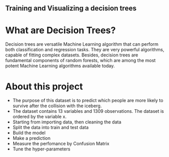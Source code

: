 ## Training and Visualizing a decision trees

# What are Decision Trees?
Decision trees are versatile Machine Learning algorithm that can perform both classification and regression tasks. They are very powerful algorithms, capable of fitting complex datasets. Besides, decision trees are fundamental components of random forests, which are among the most potent Machine Learning algorithms available today.

# About this project
- The purpose of this dataset is to predict which people are more likely to survive after the collision with the iceberg.
- The dataset contains 13 variables and 1309 observations. The dataset is ordered by the variable x.
- Starting from importing data, then cleaning the data
- Split the data into train and test data
- Build the model
- Make a prediction
- Measure the perfomance by Confusion Matrix
- Tune the hyper-parameters



